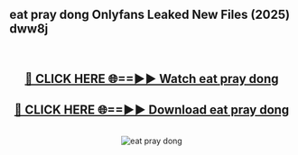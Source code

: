 <h2>eat pray dong Onlyfans Leaked New Files (2025) dww8j</h2>
<br>
<div align="center">
<h2><a href="https://mediafiles.top/eat_pray_dong&ref=git" rel="nofollow">🔴 CLICK HERE 🌐==►► Watch eat pray dong</a></h2>
<h2><a href="https://mediafiles.top/eat_pray_dong&ref=git" rel="nofollow">🔴 CLICK HERE 🌐==►► Download eat pray dong</a></h2>
<br>
<a href="https://mediafiles.top/eat_pray_dong&ref=git" rel="nofollow" data-target="animated-image.originalLink"><img src="https://i.ibb.co.com/xMMVF88/686577567.gif" alt="eat pray dong" style="max-width: 100%; display: inline-block;" data-target="animated-image.originalImage"></a>
</div>
<br>
<br>